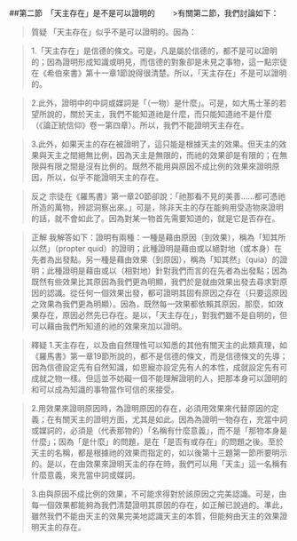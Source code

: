 ##第二節　「天主存在」是不是可以證明的
　　>有關第二節，我們討論如下：
  
>質疑	「天主存在」似乎不是可以證明的。因為：

>1.「天主存在」是信德的條文。可是，凡是屬於信德的，都不是可以證明的；因為證明形成知識或明見，而信德的對象卻是未見之事物，這一點宗徒在《希伯來書》第十一章1節說得很清楚。所以，「天主存在」不是可以證明的。

>2.此外，證明中的中詞或媒詞是「（一物）是什麼」。可是，如大馬士革的若望所說的，關於天主，我們不能知道祂是什麼，而只能知道祂不是什麼（《論正統信仰》卷一第四章）。所以，我們不能證明天主存在。

>3.此外，如果天主的存在被證明了，這只能是根據天主的效果。但天主的效果與天主之間絕無比例，因為天主是無限的，而祂的效果卻是有限的；在無限與有限之間是沒有比例的。既然不能用與原因不成比例的效果來證明原因，所以，似乎不能證明天主的存在。

>反之	宗徒在《羅馬書》第一章20節卻說：「祂那看不見的美善……都可憑祂所造的萬物，辨認洞察出來。」可是，除非天主的存在能夠用受造物來證明的話，就不會如此了。因為對某一物首先需要知道的，就是它是否存在。

>正解	我解答如下：證明有兩種：一種是藉由原因（到效果），稱為「知其所以然」（propter quid）的證明；此種證明是藉由或以絕對地（或本身）在先者為出發點。另一種是藉由效果（到原因），稱為「知其然」（quia）的證明；此種證明是藉由或以（相對地）針對我們而言的在先者為出發點；因為既然有些效果比其原因為我們更為明顯，我們於是就由效果出發去尋求對原因的認識。從任何一個效果出發，都可證明其固有原因之存在（只要這原因之效果為我們更為明顯）。因為，既然每一效果都依賴其原因，那麼，如效果存在，原因必然先已存在。是以，「天主存在」，對我們雖不是自明的，但可以藉由我們所知道的祂的效果來加以證明。

>釋疑	1.天主存在，以及由自然理性可以知悉的其他有關天主的此類真理，如《羅馬書》第一章19節所說的，都不是信德的條文，而是信德條文的先導；因為信德設定先有自然知識，如恩寵亦設定先有人的本性，成就設定先有可成就之物一樣。但這並不妨礙一個不能理解證明的人，把那本身可以證明的和可以成為知識的事物當作可信的來接受。

>2.用效果來證明原因時，為證明原因的存在，必須用效果來代替原因的定義；在有關天主的證明方面，尤其是如此。因為為證明一物存在，充當中詞或媒詞的，必須是（代表那物的）「名稱有什麼意義」，而不是「那物本身是什麼」；因為「是什麼」的問題，是在「是否有或存在」的問題之後。至於天主的名稱，都是根據祂的效果而指定的，如以後第十三題第一節所要明示的。是以，在由效果來證明天主的存在時，我們可以用「天主」這一名稱有什麼意義，來充當中詞或媒詞。

>3.由與原因不成比例的效果，不可能求得對於該原因之完美認識。可是，由每一個效果都能夠為我們清楚證明其原因的存在，如正解已說過的。準此，雖然我們不能由天主的效果完美地認識天主的本質，但能夠由天主的效果證明天主的存在。
